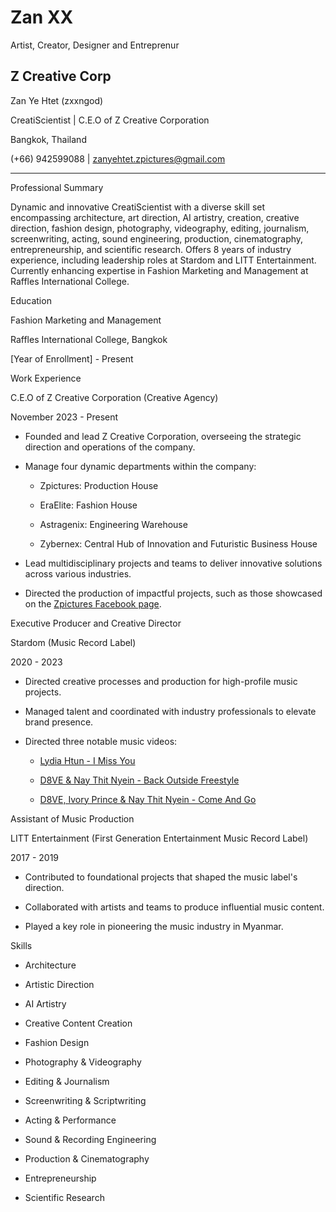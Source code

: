 # Zan XX
Artist, Creator, Designer and Entreprenur

Z Creative Corp 
 --- 

  

Zan Ye Htet  (zxxngod) 

CreatiScientist | C.E.O of Z Creative Corporation   

Bangkok, Thailand   

(+66) 942599088 | zanyehtet.zpictures@gmail.com 

  

--- 

  

Professional Summary 

Dynamic and innovative CreatiScientist with a diverse skill set encompassing architecture, art direction, AI artistry, creation, creative direction, fashion design, photography, videography, editing, journalism, screenwriting, acting, sound engineering, production, cinematography, entrepreneurship, and scientific research. Offers 8 years of industry experience, including leadership roles at Stardom and LITT Entertainment. Currently enhancing expertise in Fashion Marketing and Management at Raffles International College. 

  

Education 

Fashion Marketing and Management   

Raffles International College, Bangkok   

[Year of Enrollment] - Present 

  

 Work Experience 

C.E.O of Z Creative Corporation (Creative Agency)   

November 2023 - Present   

- Founded and lead Z Creative Corporation, overseeing the strategic direction and operations of the company. 

- Manage four dynamic departments within the company: 

  - Zpictures: Production House 

  - EraElite: Fashion House 

  - Astragenix: Engineering Warehouse 

  - Zybernex: Central Hub of Innovation and Futuristic Business House 

- Lead multidisciplinary projects and teams to deliver innovative solutions across various industries. 

- Directed the production of impactful projects, such as those showcased on the [Zpictures Facebook page](https://www.facebook.com/zpictxres/posts/pfbid02oYNpDDXa9C72nH7eHk8WAbhKpEZcrzwTKeJM5SQqAeV6zu41eYNvdxwaFJXwLTGhl). 

  

Executive Producer and Creative Director 

Stardom (Music Record Label)   

2020 - 2023   

- Directed creative processes and production for high-profile music projects. 

- Managed talent and coordinated with industry professionals to elevate brand presence. 

- Directed three notable music videos: 

  - [Lydia Htun - I Miss You](https://youtu.be/QDJkLijXcJ8?si=aX-Hh65e9v_0tQJu) 

  - [D8VE & Nay Thit Nyein - Back Outside Freestyle](https://www.youtube.com/watch?v=6nbMUU_Kzes) 

  - [D8VE, Ivory Prince & Nay Thit Nyein - Come And Go](https://www.youtube.com/watch?v=monBDOWCW_M) 

  

Assistant of Music Production   

LITT Entertainment (First Generation Entertainment Music Record Label)   

2017 - 2019   

- Contributed to foundational projects that shaped the music label's direction. 

- Collaborated with artists and teams to produce influential music content. 

- Played a key role in pioneering the music industry in Myanmar. 



 Skills 

- Architecture 

- Artistic Direction 

- AI Artistry 

- Creative Content Creation 

- Fashion Design 

- Photography & Videography 

- Editing & Journalism 

- Screenwriting & Scriptwriting 

- Acting & Performance 

- Sound & Recording Engineering 

- Production & Cinematography 

- Entrepreneurship 

- Scientific Research 
